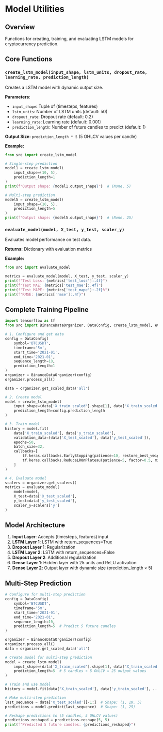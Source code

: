 # Model Utilities

## Overview

Functions for creating, training, and evaluating LSTM models for cryptocurrency prediction.

## Core Functions

### `create_lstm_model(input_shape, lstm_units, dropout_rate, learning_rate, prediction_length)`

Creates a LSTM model with dynamic output size.

**Parameters:**

- `input_shape`: Tuple of (timesteps, features)
- `lstm_units`: Number of LSTM units (default: 50)
- `dropout_rate`: Dropout rate (default: 0.2)
- `learning_rate`: Learning rate (default: 0.001)
- `prediction_length`: Number of future candles to predict (default: 1)

**Output Size:** `prediction_length * 5` (5 OHLCV values per candle)

**Example:**

```python
from src import create_lstm_model

# Single-step prediction
model1 = create_lstm_model(
    input_shape=(10, 5),
    prediction_length=1
)
print(f"Output shape: {model1.output_shape}")  # (None, 5)

# Multi-step prediction
model5 = create_lstm_model(
    input_shape=(10, 5),
    prediction_length=5
)
print(f"Output shape: {model5.output_shape}")  # (None, 25)
```

### `evaluate_model(model, X_test, y_test, scaler_y)`

Evaluates model performance on test data.

**Returns:** Dictionary with evaluation metrics

**Example:**

```python
from src import evaluate_model

metrics = evaluate_model(model, X_test, y_test, scaler_y)
print(f"Test Loss: {metrics['test_loss']:.4f}")
print(f"Test MAE: {metrics['test_mae']:.4f}")
print(f"Test MAPE: {metrics['test_mape']:.2f}%")
print(f"RMSE: {metrics['rmse']:.4f}")
```

## Complete Training Pipeline

```python
import tensorflow as tf
from src import BinanceDataOrganizer, DataConfig, create_lstm_model, evaluate_model

# 1. Configure and get data
config = DataConfig(
    symbol='BTCUSDT',
    timeframe='5m',
    start_time='2021-01',
    end_time='2021-01',
    sequence_length=10,
    prediction_length=1
)
organizer = BinanceDataOrganizer(config)
organizer.process_all()

data = organizer.get_scaled_data('all')

# 2. Create model
model = create_lstm_model(
    input_shape=(data['X_train_scaled'].shape[1], data['X_train_scaled'].shape[2]),
    prediction_length=config.prediction_length
)

# 3. Train model
history = model.fit(
    data['X_train_scaled'], data['y_train_scaled'],
    validation_data=(data['X_test_scaled'], data['y_test_scaled']),
    epochs=50,
    batch_size=32,
    callbacks=[
        tf.keras.callbacks.EarlyStopping(patience=10, restore_best_weights=True),
        tf.keras.callbacks.ReduceLROnPlateau(patience=5, factor=0.5, min_lr=1e-7)
    ]
)

# 4. Evaluate model
scalers = organizer.get_scalers()
metrics = evaluate_model(
    model=model,
    X_test=data['X_test_scaled'],
    y_test=data['y_test_scaled'],
    scaler_y=scalers['y']
)
```

## Model Architecture

1. **Input Layer**: Accepts (timesteps, features) input
2. **LSTM Layer 1**: LSTM with return_sequences=True
3. **Dropout Layer 1**: Regularization
4. **LSTM Layer 2**: LSTM with return_sequences=False
5. **Dropout Layer 2**: Additional regularization
6. **Dense Layer 1**: Hidden layer with 25 units and ReLU activation
7. **Dense Layer 2**: Output layer with dynamic size (prediction_length × 5)

## Multi-Step Prediction

```python
# Configure for multi-step prediction
config = DataConfig(
    symbol='BTCUSDT',
    timeframe='5m',
    start_time='2021-01',
    end_time='2021-01',
    sequence_length=10,
    prediction_length=5  # Predict 5 future candles
)

organizer = BinanceDataOrganizer(config)
organizer.process_all()
data = organizer.get_scaled_data('all')

# Create model for multi-step prediction
model = create_lstm_model(
    input_shape=(data['X_train_scaled'].shape[1], data['X_train_scaled'].shape[2]),
    prediction_length=5  # 5 candles × 5 OHLCV = 25 output values
)

# Train and use model
history = model.fit(data['X_train_scaled'], data['y_train_scaled'], ...)

# Make multi-step prediction
last_sequence = data['X_test_scaled'][-1:]  # Shape: (1, 10, 5)
predictions = model.predict(last_sequence)  # Shape: (1, 25)

# Reshape predictions to (5 candles, 5 OHLCV values)
predictions_reshaped = predictions.reshape(5, 5)
print(f"Predicted 5 future candles: {predictions_reshaped}")
```
